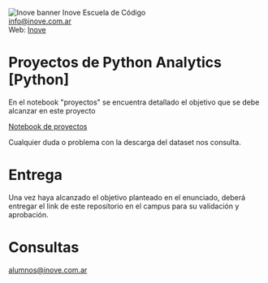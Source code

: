 ![Inove banner](/inove.jpg)
Inove Escuela de Código\
info@inove.com.ar\
Web: [Inove](http://inove.com.ar)

# Proyectos de Python Analytics [Python]
En el notebook "proyectos" se encuentra detallado el objetivo que se debe alcanzar en este proyecto

[Notebook de proyectos](https://github.com/InoveAlumnos/proyecto_cardiaco_analytics/blob/main/proyectos.ipynb)


Cualquier duda o problema con la descarga del dataset nos consulta.

# Entrega
Una vez haya alcanzado el objetivo planteado en el enunciado, deberá entregar el link de este repositorio en el campus para su validación y aprobación.

# Consultas
alumnos@inove.com.ar


